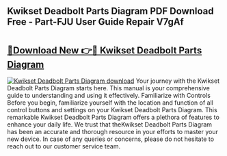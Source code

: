 ## Kwikset Deadbolt Parts Diagram PDF Download Free - Part-FJU User Guide Repair V7gAf

# <h2><a href="http://dfs5ufz.blite.top/?on=Kwikset+Deadbolt+Parts+Diagram">🔗Download New 👉🔴 Kwikset Deadbolt Parts Diagram</a></h2>

[![Kwikset Deadbolt Parts Diagram download](https://i.imgur.com/lujVjoI.png)](http://dfs5ufz.blite.top/?on=Kwikset+Deadbolt+Parts+Diagram)
Your journey with the Kwikset Deadbolt Parts Diagram starts here. This manual is your comprehensive guide to understanding and using it effectively. Familiarize with Controls Before you begin, familiarize yourself with the location and function of all control buttons and settings on your Kwikset Deadbolt Parts Diagram. This remarkable Kwikset Deadbolt Parts Diagram offers a plethora of features to enhance your daily life. We trust that theKwikset Deadbolt Parts Diagram has been an accurate and thorough resource in your efforts to master your new device. In case of any queries or concerns, please do not hesitate to reach out to our customer service team.
